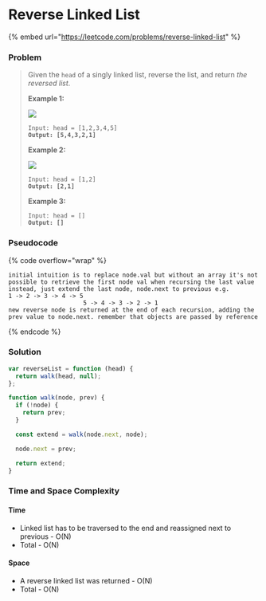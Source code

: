 # Reverse Linked List

{% embed url="https://leetcode.com/problems/reverse-linked-list" %}

### Problem

> Given the `head` of a singly linked list, reverse the list, and return _the reversed list_.
>
> &#x20;
>
> **Example 1:**
>
> ![](https://assets.leetcode.com/uploads/2021/02/19/rev1ex1.jpg)
>
> <pre><code>Input: head = [1,2,3,4,5]
> <strong>Output: [5,4,3,2,1]</strong></code></pre>
>
> **Example 2:**
>
> ![](https://assets.leetcode.com/uploads/2021/02/19/rev1ex2.jpg)
>
> <pre><code>Input: head = [1,2]
> <strong>Output: [2,1]</strong></code></pre>
>
> **Example 3:**
>
> <pre><code>Input: head = []
> <strong>Output: []</strong></code></pre>
>
>

### Pseudocode

{% code overflow="wrap" %}
```
initial intuition is to replace node.val but without an array it's not possible to retrieve the first node val when recursing the last value
instead, just extend the last node, node.next to previous e.g.
1 -> 2 -> 3 -> 4 -> 5
                     5 -> 4 -> 3 -> 2 -> 1 
new reverse node is returned at the end of each recursion, adding the prev value to node.next. remember that objects are passed by reference
```
{% endcode %}

### Solution

```javascript
var reverseList = function (head) {
  return walk(head, null);
};

function walk(node, prev) {
  if (!node) {
    return prev;
  }

  const extend = walk(node.next, node);

  node.next = prev;

  return extend;
}

```

### Time and Space Complexity

#### Time

* Linked list has to be traversed to the end and reassigned next to previous - O(N)
* Total - O(N)

#### Space

* A reverse linked list was returned - O(N)
* Total - O(N)
